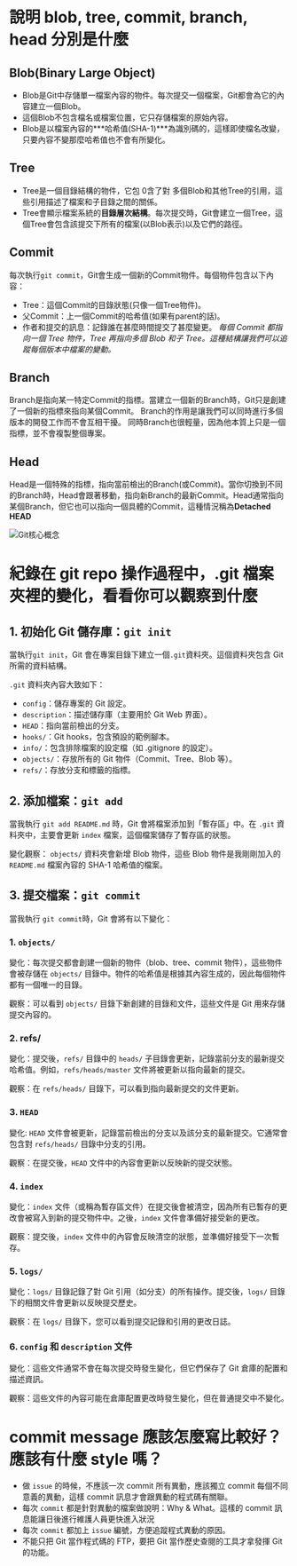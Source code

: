 # 說明 blob, tree, commit, branch, head 分別是什麼

## Blob(Binary Large Object)
- Blob是Git中存儲單一檔案內容的物件。每次提交一個檔案，Git都會為它的內容建立一個Blob。
- 這個Blob不包含檔名或檔案位置，它只存儲檔案的原始內容。
- Blob是以檔案內容的***哈希值(SHA-1)***為識別碼的，這樣即使檔名改變，只要內容不變那麼哈希值也不會有所變化。

## Tree
- Tree是一個目錄結構的物件，它包 0含了對
多個Blob和其他Tree的引用，這些引用描述了檔案和子目錄之間的關係。
- Tree會顯示檔案系統的**目錄層次結構**。每次提交時，Git會建立一個Tree，這個Tree會包含該提交下所有的檔案(以Blob表示)以及它們的路徑。

## Commit
每次執行`git commit`，Git會生成一個新的Commit物件。每個物件包含以下內容：
- Tree：這個Commit的目錄狀態(只像一個Tree物件)。
- 父Commit：上一個Commit的哈希值(如果有parent的話)。
- 作者和提交的訊息：記錄誰在甚麼時間提交了甚麼變更。
*每個 Commit 都指向一個 Tree 物件，Tree 再指向多個 Blob 和子 Tree。這種結構讓我們可以追蹤每個版本中檔案的變動。*

## Branch
Branch是指向某一特定Commit的指標。當建立一個新的Branch時，Git只是創建了一個新的指標來指向某個Commit。
Branch的作用是讓我們可以同時進行多個版本的開發工作而不會互相干擾。
同時Branch也很輕量，因為他本質上只是一個指標，並不會複製整個專案。

## Head
Head是一個特殊的指標，指向當前檢出的Branch(或Commit)。當你切換到不同的Branch時，Head會跟著移動，指向新Branch的最新Commit。Head通常指向某個Branch，但它也可以指向一個具體的Commit，這種情況稱為**Detached HEAD**

![Git核心概念](https://img.onl/SNmDhO)

# 紀錄在 git repo 操作過程中，.git 檔案夾裡的變化，看看你可以觀察到什麼

## 1. 初始化 Git 儲存庫：`git init`
當執行`git init`，Git 會在專案目錄下建立一個`.git`資料夾。這個資料夾包含 Git 所需的資料結構。

`.git` 資料夾內容大致如下：

- `config`：儲存專案的 Git 設定。
- `description`：描述儲存庫（主要用於 Git Web 界面）。
- `HEAD`：指向當前檢出的分支。
- `hooks/`：Git hooks，包含預設的範例腳本。
- `info/`：包含排除檔案的設定檔（如 .gitignore 的設定）。
- `objects/`：存放所有的 Git 物件（Commit、Tree、Blob 等）。
- `refs/`：存放分支和標籤的指標。

## 2. 添加檔案：`git add`
當我執行 `git add README.md` 時，Git 會將檔案添加到「暫存區」中。在 `.git` 資料夾中，主要會更新 `index` 檔案，這個檔案儲存了暫存區的狀態。

變化觀察：
`objects/` 資料夾會新增 Blob 物件，這些 Blob 物件是我剛剛加入的 `README.md` 檔案內容的 SHA-1 哈希值的檔案。

## 3. 提交檔案：`git commit`
當我執行 `git commit`時，Git 會將有以下變化：

### 1. `objects/` 
變化：每次提交都會創建一個新的物件（blob、tree、commit 物件），這些物件會被存儲在 `objects/` 目錄中。物件的哈希值是根據其內容生成的，因此每個物件都有一個唯一的目錄。

觀察：可以看到 `objects/` 目錄下新創建的目錄和文件，這些文件是 Git 用來存儲提交內容的。

### 2. refs/ 
變化：提交後，`refs/` 目錄中的 `heads/` 子目錄會更新，記錄當前分支的最新提交哈希值。例如，`refs/heads/master` 文件將被更新以指向最新的提交。

觀察：在 `refs/heads/` 目錄下，可以看到指向最新提交的文件更新。

### 3. `HEAD` 
變化: `HEAD` 文件會被更新，記錄當前檢出的分支以及該分支的最新提交。它通常會包含對 `refs/heads/` 目錄中分支的引用。

觀察：在提交後，`HEAD` 文件中的內容會更新以反映新的提交狀態。

### 4. `index` 
變化：`index` 文件（或稱為暫存區文件）在提交後會被清空，因為所有已暫存的更改會被寫入到新的提交物件中。之後，`index` 文件會準備好接受新的更改。

觀察：提交後，`index` 文件中的內容會反映清空的狀態，並準備好接受下一次暫存。

### 5. `logs/` 
變化：`logs/` 目錄記錄了對 Git 引用（如分支）的所有操作。提交後，`logs/` 目錄下的相關文件會更新以反映提交歷史。

觀察：在 `logs/` 目錄下，您可以看到提交記錄和引用的更改日誌。

### 6. `config` 和 `description` 文件
變化：這些文件通常不會在每次提交時發生變化，但它們保存了 Git 倉庫的配置和描述資訊。

觀察：這些文件的內容可能在倉庫配置更改時發生變化，但在普通提交中不變化。

# commit message 應該怎麼寫比較好？應該有什麼 style 嗎？
- 做 `issue` 的時候，不應該一次 commit 所有異動，應該獨立 commit 每個不同意義的異動，這樣 commit 訊息才會跟異動的程式碼有關聯。
- 每次 `commit` 都是針對異動的檔案做說明：Why & What。這樣的 commit 訊息能讓日後進行維護人員更快進入狀況
- 每次 `commit` 都加上 `issue` 編號，方便追蹤程式異動的原因。
- 不能只把 Git 當作程式碼的 FTP，要把 Git 當作歷史查閱的工具才拿發揮 Git 的功能。